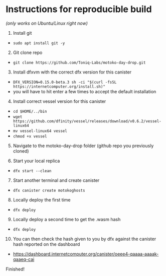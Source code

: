 # Instructions for reproducible build
_(only works on Ubuntu/Linux right now)_

1. Install git
- ```sudo apt install git -y```

2. Git clone repo
- ```git clone https://github.com/Toniq-Labs/motoko-day-drop.git```

3. Install dfxvm with the correct dfx version for this canister
- ```DFX_VERSION=0.15.0-beta.3 sh -ci "$(curl -fsSL https://internetcomputer.org/install.sh)"```
- you will have to hit enter a few times to accept the default installation

4. Install correct vessel version for this canister
- ```cd $HOME/../bin```
- ```wget https://github.com/dfinity/vessel/releases/download/v0.6.2/vessel-linux64```
- ```mv vessel-linux64 vessel```
- ```chmod +x vessel```

5. Navigate to the motoko-day-drop folder (github repo you previously cloned)

6. Start your local replica
- ```dfx start --clean```

7. Start another terminal and create canister
- ```dfx canister create motokoghosts```

8. Locally deploy the first time
- ```dfx deploy```

9. Locally deploy a second time to get the .wasm hash
- ```dfx deploy```

10. You can then check the hash given to you by dfx against the canister hash reported on the dashboard
- https://dashboard.internetcomputer.org/canister/oeee4-qaaaa-aaaak-qaaeq-cai

Finished!
